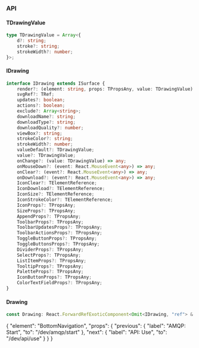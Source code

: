 

### API

#### TDrawingValue

```ts
type TDrawingValue = Array<{
    d?: string;
    stroke?: string;
    strokeWidth?: number;
}>;
```

#### IDrawing

```ts
interface IDrawing extends ISurface {
    render?: (element: string, props: TPropsAny, value: TDrawingValue) => TElement;
    svgRef?: TRef;
    updates?: boolean;
    actions?: boolean;
    exclude?: Array<string>;
    downloadName?: string;
    downloadType?: string;
    downloadQuality?: number;
    viewBox?: string;
    strokeColor?: string;
    strokeWidth?: number;
    valueDefault?: TDrawingValue;
    value?: TDrawingValue;
    onChange?: (value: TDrawingValue) => any;
    onMouseDown?: (event: React.MouseEvent<any>) => any;
    onClear?: (event?: React.MouseEvent<any>) => any;
    onDownload?: (event?: React.MouseEvent<any>) => any;
    IconClear?: TElementReference;
    IconDownload?: TElementReference;
    IconSize?: TElementReference;
    IconStrokeColor?: TElementReference;
    IconProps?: TPropsAny;
    SizeProps?: TPropsAny;
    AppendProps?: TPropsAny;
    ToolbarProps?: TPropsAny;
    ToolbarUpdatesProps?: TPropsAny;
    ToolbarActionsProps?: TPropsAny;
    ToggleButtonProps?: TPropsAny;
    ToggleButtonsProps?: TPropsAny;
    DividerProps?: TPropsAny;
    SelectProps?: TPropsAny;
    ListItemProps?: TPropsAny;
    TooltipProps?: TPropsAny;
    PaletteProps?: TPropsAny;
    IconButtonProps?: TPropsAny;
    ColorTextFieldProps?: TPropsAny;
}
```

#### Drawing

```ts
const Drawing: React.ForwardRefExoticComponent<Omit<IDrawing, "ref"> & React.RefAttributes<unknown>>;
```


{
  "element": "BottomNavigation",
  "props": {
    "previous": {
      "label": "AMQP: Start",
      "to": "/dev/amqp/start"
    },
    "next": {
      "label": "API: Use",
      "to": "/dev/api/use"
    }
  }
}